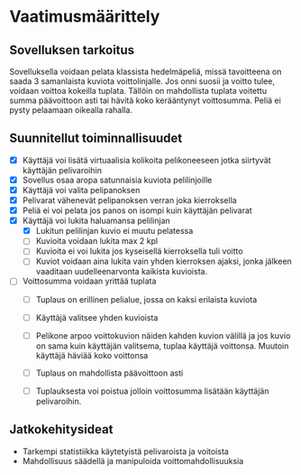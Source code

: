 **Vaatimusmäärittely**
===================

Sovelluksen tarkoitus
----------------------

Sovelluksella voidaan pelata klassista hedelmäpeliä, missä tavoitteena on saada 3 samanlaista kuviota voittolinjalle. Jos onni suosii ja voitto tulee, voidaan voittoa kokeilla tuplata. Tällöin on mahdollista tuplata voitettu summa päävoittoon asti tai hävitä koko kerääntynyt voittosumma. Peliä ei pysty pelaamaan oikealla rahalla.  

Suunnitellut toiminnallisuudet 
-------------------------------

- [x] Käyttäjä voi lisätä virtuaalisia kolikoita pelikoneeseen jotka siirtyvät käyttäjän pelivaroihin
- [x] Sovellus osaa aropa satunnaisia kuviota pelilinjoille  
- [x] Käyttäjä voi valita pelipanoksen
- [x] Pelivarat vähenevät pelipanoksen verran joka kierroksella
- [x] Peliä ei voi pelata jos panos on isompi kuin käyttäjän pelivarat  
- [x] Käyttäjä voi lukita haluamansa pelilinjan
    - [x] Lukitun pelilinjan kuvio ei muutu pelatessa
    - [ ] Kuvioita voidaan lukita max 2 kpl
    - [ ] Kuvioita ei voi lukita jos kyseisellä kierroksella tuli voitto
    - [ ] Kuviot voidaan aina lukita vain yhden kierroksen ajaksi, jonka jälkeen vaaditaan uudelleenarvonta kaikista kuvioista.
- [ ] Voittosumma voidaan yrittää tuplata
    - [ ] Tuplaus on erillinen pelialue, jossa on kaksi erilaista kuviota
    - [ ] Käyttäjä valitsee yhden kuvioista
    - [ ] Pelikone arpoo voittokuvion näiden kahden kuvion välillä ja jos kuvio on sama kuin käyttäjän valitsema, tuplaa käyttäjä voittonsa. Muutoin käyttäjä häviää koko voittonsa
    - [ ] Tuplaus on mahdollista päävoittoon asti
    - [ ] Tuplauksesta voi poistua jolloin voittosumma lisätään käyttäjän pelivaroihin. 



Jatkokehitysideat
------------------------------
- Tarkempi statistiikka käytetyistä pelivaroista ja voitoista
- Mahdollisuus säädellä ja manipuloida voittomahdollisuuksia  


